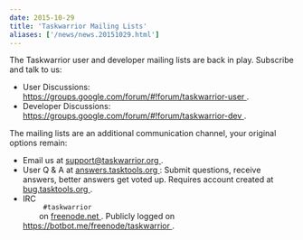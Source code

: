 ```yaml
---
date: 2015-10-29
title: 'Taskwarrior Mailing Lists'
aliases: ['/news/news.20151029.html']
---
```

<div class="col-md-8 main">
 <div class="row">
  <p>
   The Taskwarrior user and developer mailing lists are back in play.
            Subscribe and talk to us:
  </p>
  <ul>
   <li>
    User Discussions:
    <a href="https://groups.google.com/forum/#!forum/taskwarrior-user">
     https://groups.google.com/forum/#!forum/taskwarrior-user
    </a>
    .
   </li>
   <li>
    Developer Discussions:
    <a href="https://groups.google.com/forum/#!forum/taskwarrior-dev">
     https://groups.google.com/forum/#!forum/taskwarrior-dev
    </a>
    .
   </li>
  </ul>
  <p>
   The mailing lists are an additional communication channel, your
            original options remain:
  </p>
  <ul>
   <li>
    Email us at
    <a href="mailto:support@taskwarrior.org">
     support@taskwarrior.org
    </a>
    .
   </li>
   <li>
    User Q &amp; A at
    <a href="https://answers.tasktools.org">
     answers.tasktools.org
    </a>
    :
            Submit questions, receive answers, better answers get voted up.
            Requires account created at
    <a href="https://bug.tasktools.org">
     bug.tasktools.org
    </a>
    .
   </li>
   <li>
    IRC
    <code>
     #taskwarrior
    </code>
    on
    <a href="http://freenode.net/">
     freenode.net
    </a>
    .
            Publicly logged on
    <a href="https://botbot.me/freenode/taskwarrior">
     https://botbot.me/freenode/taskwarrior
    </a>
    .
   </li>
  </ul>
  <p>
  </p>
  <p>
  </p>
  <br/>
  <br/>
 </div>
</div>

